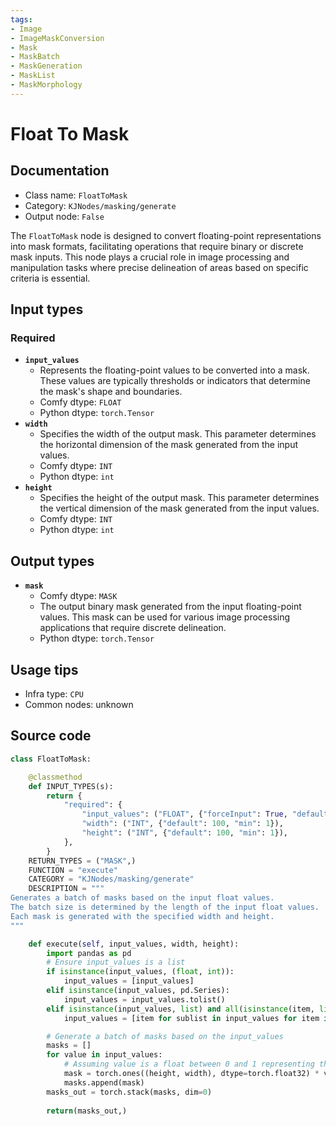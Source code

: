 ```yaml
---
tags:
- Image
- ImageMaskConversion
- Mask
- MaskBatch
- MaskGeneration
- MaskList
- MaskMorphology
---
```


# Float To Mask
## Documentation
- Class name: `FloatToMask`
- Category: `KJNodes/masking/generate`
- Output node: `False`

The `FloatToMask` node is designed to convert floating-point representations into mask formats, facilitating operations that require binary or discrete mask inputs. This node plays a crucial role in image processing and manipulation tasks where precise delineation of areas based on specific criteria is essential.
## Input types
### Required
- **`input_values`**
    - Represents the floating-point values to be converted into a mask. These values are typically thresholds or indicators that determine the mask's shape and boundaries.
    - Comfy dtype: `FLOAT`
    - Python dtype: `torch.Tensor`
- **`width`**
    - Specifies the width of the output mask. This parameter determines the horizontal dimension of the mask generated from the input values.
    - Comfy dtype: `INT`
    - Python dtype: `int`
- **`height`**
    - Specifies the height of the output mask. This parameter determines the vertical dimension of the mask generated from the input values.
    - Comfy dtype: `INT`
    - Python dtype: `int`
## Output types
- **`mask`**
    - Comfy dtype: `MASK`
    - The output binary mask generated from the input floating-point values. This mask can be used for various image processing applications that require discrete delineation.
    - Python dtype: `torch.Tensor`
## Usage tips
- Infra type: `CPU`
- Common nodes: unknown


## Source code
```python
class FloatToMask:

    @classmethod
    def INPUT_TYPES(s):
        return {
            "required": {
                "input_values": ("FLOAT", {"forceInput": True, "default": 0}),
                "width": ("INT", {"default": 100, "min": 1}),
                "height": ("INT", {"default": 100, "min": 1}),
            },
        }
    RETURN_TYPES = ("MASK",)
    FUNCTION = "execute"
    CATEGORY = "KJNodes/masking/generate"
    DESCRIPTION = """
Generates a batch of masks based on the input float values.
The batch size is determined by the length of the input float values.
Each mask is generated with the specified width and height.
"""

    def execute(self, input_values, width, height):
        import pandas as pd
        # Ensure input_values is a list
        if isinstance(input_values, (float, int)):
            input_values = [input_values]
        elif isinstance(input_values, pd.Series):
            input_values = input_values.tolist()
        elif isinstance(input_values, list) and all(isinstance(item, list) for item in input_values):
            input_values = [item for sublist in input_values for item in sublist]

        # Generate a batch of masks based on the input_values
        masks = []
        for value in input_values:
            # Assuming value is a float between 0 and 1 representing the mask's intensity
            mask = torch.ones((height, width), dtype=torch.float32) * value
            masks.append(mask)
        masks_out = torch.stack(masks, dim=0)
    
        return(masks_out,)

```
